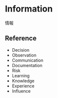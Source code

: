 # Information

情報

## Reference

- Decision
- Observation
- Communication
- Documentation
- Risk
- Learning
- Knowledge
- Experience
- Influence
